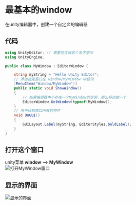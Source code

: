 # 最基本的window
在unity编辑器中，创建一个自定义的编辑器
## 代码
```c#
using UnityEditor; // 需要包含进这个名字空间
using UnityEngine;

public class MyWindow : EditorWindow {

    string myString = "Hello Unity Editor";
    // 添加自定窗口在 window/MyWindow 中启动
    [MenuItem("Window/MyWindow")]
    public static void ShowWindow()
    {
        // 如果编辑器中不存在一个MyWindow的实例，那么将创建一个
        EditorWindow.GetWindow(typeof(MyWindow));
    }
    // 用于绘制窗口所有的控件
    void OnGUI()
    {
        GUILayout.Label(myString, EditorStyles.boldLabel);
    }
}
```
## 打开这个窗口
unity菜单 **window** --> **MyWindow**  
![打开MyWindow窗口](../assets/editor_mywindow1.png)

## 显示的界面
![显示的界面](../assets/editor_mywindow2.png)